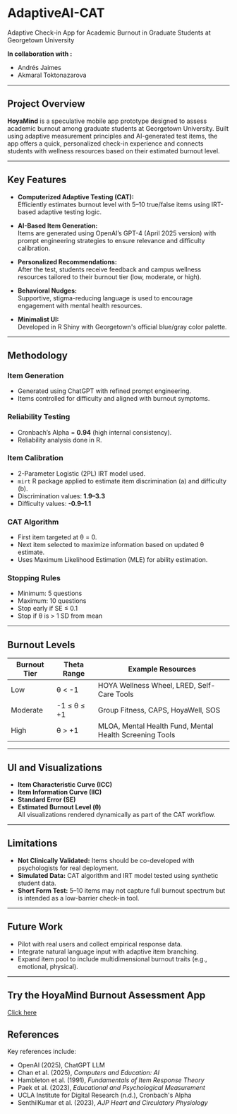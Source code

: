 # AdaptiveAI-CAT
Adaptive Check-in App for Academic Burnout in Graduate Students at Georgetown University
 
**In collaboration with :**  
- Andrés Jaimes  
- Akmaral Toktonazarova  

---

## Project Overview

**HoyaMind** is a speculative mobile app prototype designed to assess academic burnout among graduate students at Georgetown University. Built using adaptive measurement principles and AI-generated test items, the app offers a quick, personalized check-in experience and connects students with wellness resources based on their estimated burnout level.

---

## Key Features

- **Computerized Adaptive Testing (CAT):**  
  Efficiently estimates burnout level with 5–10 true/false items using IRT-based adaptive testing logic.

- **AI-Based Item Generation:**  
  Items are generated using OpenAI’s GPT-4 (April 2025 version) with prompt engineering strategies to ensure relevance and difficulty calibration.

- **Personalized Recommendations:**  
  After the test, students receive feedback and campus wellness resources tailored to their burnout tier (low, moderate, or high).

- **Behavioral Nudges:**  
  Supportive, stigma-reducing language is used to encourage engagement with mental health resources.

- **Minimalist UI:**  
  Developed in R Shiny with Georgetown's official blue/gray color palette.

---

## Methodology

### Item Generation
- Generated using ChatGPT with refined prompt engineering.
- Items controlled for difficulty and aligned with burnout symptoms.

### Reliability Testing
- Cronbach’s Alpha = **0.94** (high internal consistency).
- Reliability analysis done in R.

### Item Calibration
- 2-Parameter Logistic (2PL) IRT model used.
- `mirt` R package applied to estimate item discrimination (a) and difficulty (b).
- Discrimination values: **1.9–3.3**
- Difficulty values: **-0.9–1.1**

### CAT Algorithm
- First item targeted at θ = 0.
- Next item selected to maximize information based on updated θ estimate.
- Uses Maximum Likelihood Estimation (MLE) for ability estimation.

### Stopping Rules
- Minimum: 5 questions  
- Maximum: 10 questions  
- Stop early if SE ≤ 0.1  
- Stop if θ is > 1 SD from mean

---

## Burnout Levels

| Burnout Tier | Theta Range      | Example Resources                                                  |
|--------------|------------------|---------------------------------------------------------------------|
| Low          | θ < -1           | HOYA Wellness Wheel, LRED, Self-Care Tools                         |
| Moderate     | -1 ≤ θ ≤ +1      | Group Fitness, CAPS, HoyaWell, SOS                                 |
| High         | θ > +1           | MLOA, Mental Health Fund, Mental Health Screening Tools            |

---

## UI and Visualizations

- **Item Characteristic Curve (ICC)**  
- **Item Information Curve (IIC)**  
- **Standard Error (SE)**  
- **Estimated Burnout Level (θ)**  
All visualizations rendered dynamically as part of the CAT workflow.

---

## Limitations

- **Not Clinically Validated:** Items should be co-developed with psychologists for real deployment.
- **Simulated Data:** CAT algorithm and IRT model tested using synthetic student data.
- **Short Form Test:** 5–10 items may not capture full burnout spectrum but is intended as a low-barrier check-in tool.

---

## Future Work

- Pilot with real users and collect empirical response data.
- Integrate natural language input with adaptive item branching.
- Expand item pool to include multidimensional burnout traits (e.g., emotional, physical).

---
## Try the HoyaMind Burnout Assessment App
[Click here](https://jmuraofranci.shinyapps.io/01BurnoutAssessment/)


## References

Key references include:
- OpenAI (2025), ChatGPT LLM
- Chan et al. (2025), *Computers and Education: AI*
- Hambleton et al. (1991), *Fundamentals of Item Response Theory*
- Paek et al. (2023), *Educational and Psychological Measurement*
- UCLA Institute for Digital Research (n.d.), Cronbach's Alpha
- SenthilKumar et al. (2023), *AJP Heart and Circulatory Physiology*


